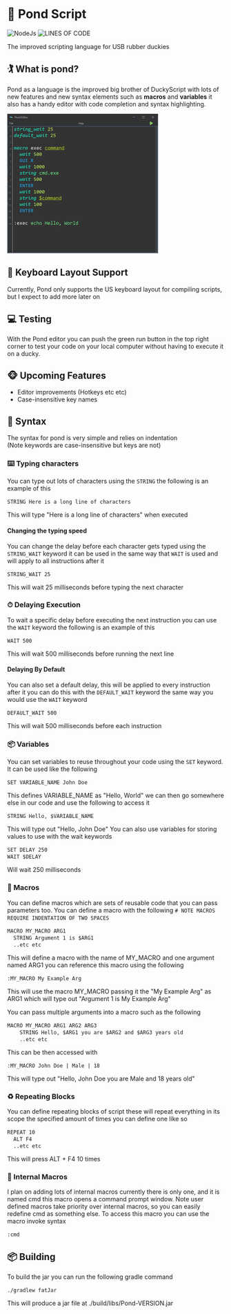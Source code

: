 # 🦆 Pond Script

![NodeJs](https://img.shields.io/badge/Powered%20By-Kotlin-535bf4?style=for-the-badge)
![LINES OF CODE](https://img.shields.io/tokei/lines/github/jacobtread/Pond?style=for-the-badge)

The improved scripting language for USB rubber duckies

## 🏌️ What is pond?

Pond as a language is the improved big brother of DuckyScript with lots of new features and new syntax elements such
as **macros** and **variables** it also has a handy editor with code completion and syntax highlighting.

![LINES OF CODE](img/screenshot.png)

## 📌 Keyboard Layout Support
Currently, Pond only supports the US keyboard layout for compiling scripts, but I expect to add more
later on

## 💻 Testing
With the Pond editor you can push the green run button in the top right corner to test
your code on your local computer without having to execute it on a ducky.

## 🐵 Upcoming Features
- Editor improvements (Hotkeys etc etc)
- Case-insensitive key names

## 🚀 Syntax

The syntax for pond is very simple and relies on indentation  
(Note keywords are case-insensitive but keys are not)

### ⌨️ Typing characters

You can type out lots of characters using the `STRING` the following is an example of this

```pond
STRING Here is a long line of characters
```

This will type "Here is a long line of characters" when executed

#### Changing the typing speed

You can change the delay before each character gets typed using the `STRING_WAIT` keyword it can be used in the same way
that `WAIT` is used and will apply to all instructions after it

```pond
STRING_WAIT 25
```

This will wait 25 milliseconds before typing the next character

### ⏱ Delaying Execution

To wait a specific delay before executing the next instruction you can use the `WAIT` keyword the following is an
example of this

```pond
WAIT 500
```

This will wait 500 milliseconds before running the next line

#### Delaying By Default

You can also set a default delay, this will be applied to every instruction after it you can do this with
the `DEFAULT_WAIT` keyword the same way you would use the `WAIT` keyword

```pond
DEFAULT_WAIT 500
```

This will wait 500 milliseconds before each instruction

### 📦 Variables
You can set variables to reuse throughout your code using the `SET` keyword. It can
be used like the following
```pond
SET VARIABLE_NAME John Doe
```
This defines VARIABLE_NAME as "Hello, World"
we can then go somewhere else in our code and use
the following to access it
```pond
STRING Hello, $VARIABLE_NAME
```
This will type out "Hello, John Doe"
You can also use variables for storing values to use with the wait keywords
```pond
SET DELAY 250
WAIT $DELAY
```
Will wait 250 milliseconds

### 🧰 Macros
You can define macros which are sets of reusable code that you can pass parameters too.
You can define a macro with the following
`# NOTE MACROS REQUIRE INDENTATION OF TWO SPACES`
```pond
MACRO MY_MACRO ARG1
  STRING Argument 1 is $ARG1
  ..etc etc
```
This will define a macro with the name of MY_MACRO and one argument named ARG1
you can reference this macro using the following
```pond
:MY_MACRO My Example Arg
```
This will use the macro MY_MACRO passing it the "My Example Arg" as ARG1 which
will type out "Argument 1 is My Example Arg"

You can pass multiple arguments into a macro such as the following
```pond
MACRO MY_MACRO ARG1 ARG2 ARG3
    STRING Hello, $ARG1 you are $ARG2 and $ARG3 years old
    ..etc etc
```

This can be then accessed with 
```pond
:MY_MACRO John Doe | Male | 18
```
This will type out "Hello, John Doe you are Male and 18 years old"

### ♻️ Repeating Blocks
You can define repeating blocks of script these will repeat everything in its scope
the specified amount of times you can define one like so
```pond
REPEAT 10
  ALT F4
  ..etc etc
```
This will press ALT + F4 10 times

### 🥣 Internal Macros
I plan on adding lots of internal macros currently there is only one, and it is named cmd
this macro opens a command prompt window. Note user defined macros take priority over 
internal macros, so you can easily redefine cmd as something else.
To access this macro you can use the macro invoke syntax
```pond
:cmd
```

## 📦 Building
To build the jar you can run the following gradle command 
```shell
./gradlew fatJar
```
This will produce a jar file at ./build/libs/Pond-VERSION.jar
